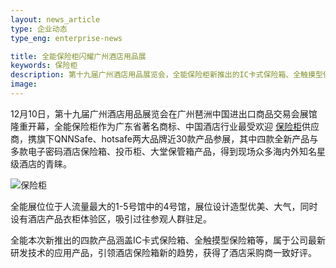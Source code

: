 ```yaml
---
layout: news_article
type: 企业动态
type_eng: enterprise-news

title: 全能保险柜闪耀广州酒店用品展
keywords: 保险柜
description: 第十九届广州酒店用品展览会，全能保险柜新推出的IC卡式保险箱、全触摸型保险柜等四款产品引领酒店保险柜新的趋势，获得了酒店采购商一致好评。
image: 
---
```

12月10日，第十九届广州酒店用品展览会在广州琶洲中国进出口商品交易会展馆隆重开幕，全能保险柜作为广东省著名商标、中国酒店行业最受欢迎 [保险柜](http://www.qnn.com.cn/)供应商，携旗下QNNSafe、hotsafe两大品牌近30款产品参展，其中四款全新产品与多款电子密码酒店保险箱、投币柜、大堂保管箱产品，得到现场众多海内外知名星级酒店的青睐。

![保险柜](http://www.qnn.com.cn/image-news/id028201.jpg)

全能展位位于人流量最大的1-5号馆中的4号馆，展位设计造型优美、大气，同时设有酒店产品衣柜体验区，吸引过往参观人群驻足。

全能本次新推出的四款产品涵盖IC卡式保险箱、全触摸型保险箱等，属于公司最新研发技术的应用产品，引领酒店保险箱新的趋势，获得了酒店采购商一致好评。
